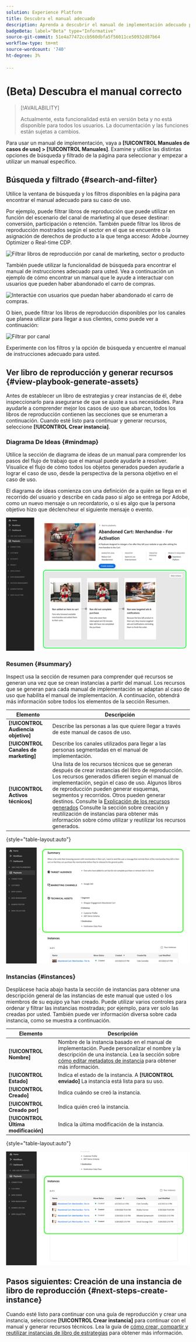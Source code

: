 ```yaml
---
solution: Experience Platform
title: Descubra el manual adecuado
description: Aprenda a descubrir el manual de implementación adecuado para su caso de uso y active los libros de reproducción.
badgeBeta: label="Beta" type="Informative"
source-git-commit: 51e4a77472ccb560dbfa5f56011ce50932d87b64
workflow-type: tm+mt
source-wordcount: '740'
ht-degree: 3%

---
```



# (Beta) Descubra el manual correcto

>[!AVAILABILITY]
>
>Actualmente, esta funcionalidad está en versión beta y no está disponible para todos los usuarios. La documentación y las funciones están sujetas a cambios.

Para usar un manual de implementación, vaya a **[!UICONTROL Manuales de casos de uso] > [!UICONTROL Manuales]**. Examine y utilice las distintas opciones de búsqueda y filtrado de la página para seleccionar y empezar a utilizar un manual específico.

## Búsqueda y filtrado {#search-and-filter}

Utilice la ventana de búsqueda y los filtros disponibles en la página para encontrar el manual adecuado para su caso de uso.

Por ejemplo, puede filtrar libros de reproducción que puede utilizar en función del escenario del canal de marketing al que desee destinar: conversión, participación o retención. También puede filtrar los libros de reproducción mostrados según el sector en el que se encuentre o la asignación de derechos de producto a la que tenga acceso: Adobe Journey Optimizer o Real-time CDP.

![Filtrar libros de reproducción por canal de marketing, sector o producto](/help/use-case-playbooks/assets/playbooks/ui-guide/filter-by-funnel-industry-product.gif)

También puede utilizar la funcionalidad de búsqueda para encontrar el manual de instrucciones adecuado para usted. Vea a continuación un ejemplo de cómo encontrar un manual que le ayude a interactuar con usuarios que pueden haber abandonado el carro de compras.

![Interactúe con usuarios que puedan haber abandonado el carro de compras.](/help/use-case-playbooks/assets/playbooks/ui-guide/engage-abandoned-cart.gif)

O bien, puede filtrar los libros de reproducción disponibles por los canales que planea utilizar para llegar a sus clientes, como puede ver a continuación:

![Filtrar por canal](/help/use-case-playbooks/assets/playbooks/ui-guide/channel-select-filter.gif)

Experimente con los filtros y la opción de búsqueda y encuentre el manual de instrucciones adecuado para usted.

## Ver libro de reproducción y generar recursos {#view-playbook-generate-assets}

Antes de establecer un libro de estrategias y crear instancias de él, debe inspeccionarlo para asegurarse de que se ajuste a sus necesidades. Para ayudarle a comprender mejor los casos de uso que abarcan, todos los libros de reproducción contienen las secciones que se enumeran a continuación. Cuando esté listo para continuar y generar recursos, seleccione **[!UICONTROL Crear instancia]**.

### Diagrama De Ideas {#mindmap}

Utilice la sección de diagrama de ideas de un manual para comprender los pasos del flujo de trabajo que el manual puede ayudarle a resolver. Visualice el flujo de cómo todos los objetos generados pueden ayudarle a lograr el caso de uso, desde la perspectiva de la persona objetivo en el caso de uso.

El diagrama de ideas comienza con una definición de a quién se llega en el recorrido del usuario y describe en cada paso si algo se entrega por Adobe, como un nuevo mensaje o un recordatorio, o si es algo que la persona objetivo hizo que déclencheur el siguiente mensaje o evento.

![Mapa mental del libro de estrategias resaltado.](/help/use-case-playbooks/assets/playbooks/ui-guide/playbook-mindmap.png)


### Resumen {#summary}

Inspect usa la sección de resumen para comprender qué recursos se generan una vez que se crean instancias a partir del manual. Los recursos que se generan para cada manual de implementación se adaptan al caso de uso que habilita el manual de implementación. A continuación, obtendrá más información sobre todos los elementos de la sección Resumen.

| Elemento | Descripción |
---------|----------|
| **[!UICONTROL Audiencia objetivo]** | Describe las personas a las que quiere llegar a través de este manual de casos de uso. |
| **[!UICONTROL Canales de marketing]** | Describe los canales utilizados para llegar a las personas segmentadas en el manual de implementación. |
| **[!UICONTROL Activos técnicos]** | Una lista de los recursos técnicos que se generan después de crear instancias del libro de reproducción. Los recursos generados difieren según el manual de implementación, según el caso de uso. Algunos libros de reproducción pueden generar esquemas, segmentos y recorridos. Otros pueden generar destinos. Consulte la [Explicación de los recursos generados](/help/use-case-playbooks/playbooks/create-share-reuse.md#understand-assets) Consulte la sección sobre creación y reutilización de instancias para obtener más información sobre cómo utilizar y reutilizar los recursos generados. |

{style="table-layout:auto"}

![Resumen del manual resaltado](/help/use-case-playbooks/assets/playbooks/ui-guide/playbook-summary.png)

### Instancias {#instances}

Desplácese hacia abajo hasta la sección de instancias para obtener una descripción general de las instancias de este manual que usted o los miembros de su equipo ya han creado. Puede utilizar varios controles para ordenar y filtrar las instancias mostradas; por ejemplo, para ver solo las creadas por usted. También puede ver información diversa sobre cada instancia, como se muestra a continuación.

| Elemento | Descripción |
|---------|----------|
| **[!UICONTROL Nombre]** | Nombre de la instancia basado en el manual de implementación. Puede personalizar el nombre y la descripción de una instancia. Lea la sección sobre [cómo editar metadatos de instancia](/help/use-case-playbooks/playbooks/create-share-reuse.md#edit-instance-metadata) para obtener más información. |
| **[!UICONTROL Estado]** | Indica el estado de la instancia. A **[!UICONTROL enviado]** La instancia está lista para su uso. |
| **[!UICONTROL Creado]** | Indica cuándo se creó la instancia. |
| **[!UICONTROL Creado por]** | Indica quién creó la instancia. |
| **[!UICONTROL Última modificación]** | Indica la última modificación de la instancia. |

{style="table-layout:auto"}

![Instancia de libro de estrategias resaltada.](/help/use-case-playbooks/assets/playbooks/ui-guide/playbook-instances.png)

## Pasos siguientes: Creación de una instancia de libro de reproducción {#next-steps-create-instance}

Cuando esté listo para continuar con una guía de reproducción y crear una instancia, seleccione **[!UICONTROL Crear instancia]** para continuar con el manual y generar recursos técnicos. Lea la guía de [cómo crear, compartir y reutilizar instancias de libro de estrategias](/help/use-case-playbooks/playbooks/create-share-reuse.md) para obtener más información.